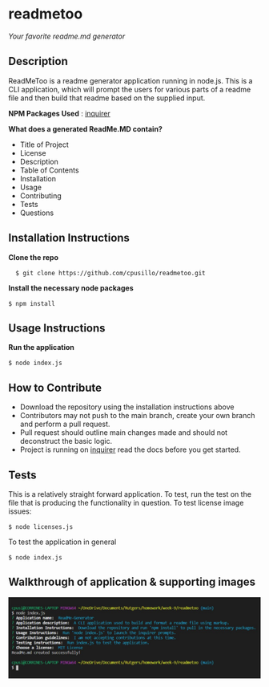 # readmetoo
*Your favorite readme.md generator*

## Description
ReadMeToo is a readme generator application running in node.js. This is a CLI application, which will prompt the users for various parts of a readme file and then build that readme based on the supplied input.

**NPM Packages Used** : [inquirer](https://www.npmjs.com/package/inquirer)

**What does a generated ReadMe.MD contain?**
* Title of Project
* License
* Description
* Table of Contents
* Installation
* Usage
* Contributing
* Tests
* Questions

## Installation Instructions
**Clone the repo**
```
  $ git clone https://github.com/cpusillo/readmetoo.git
```
**Install the necessary node packages**
```
$ npm install
```

## Usage Instructions
**Run the application**
```
$ node index.js
```

## How to Contribute
* Download the repository using the installation instructions above
* Contributors may not push to the main branch, create your own branch and perform a pull request.
* Pull request should outline main changes made and should not deconstruct the basic logic.
* Project is running on [inquirer](https://www.npmjs.com/package/inquirer) read the docs before you get started.

## Tests
This is a relatively straight forward application. To test, run the test on the file that is producing the functionality in question.
To test license image issues:
```
$ node licenses.js
```

To test the application in general
```
$ node index.js
```

## Walkthrough of application & supporting images
![Screenshot](https://github.com/cpusillo/readmetoo/blob/main/assets/img/readmetoo-screenshot.jpg)
